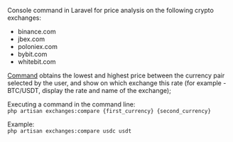 Console command in Laravel for price analysis on the following crypto exchanges:
- binance.com
- jbex.com
- poloniex.com
- bybit.com
- whitebit.com

[Command](app/Console/Commands/CompareExchanges.php) obtains the lowest and highest price between the currency pair selected by the user, and show on which exchange this rate (for example - BTC/USDT, display the rate and name of the exchange);

Executing a command in the command line: <br>
`php artisan exchanges:compare {first_currency} {second_currency}`

Example: <br>
`php artisan exchanges:compare usdc usdt`
